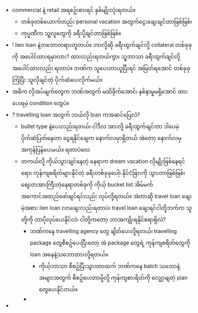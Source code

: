 - commercial နဲ့ retail အရစဥ်းစားရင် နှစ်မျိုးလုံးရတယ်။ 
	- တစ်ခုတစ်ယောက်တည်း personal vacation အတွက်ငွေးချေးချင်တာဖြစ်ဖြစ်၊ 
	- ကုပ္မဏီက သူ့လူတွေကို ခရီးပို့ချင်တာဖြစ်ဖြစ်။ 
- ! lien loan နဲ့ဘဘောတရားတူတယ်။ ဘာလို့ဆို ခရီးထွက်ချင်လို့ collateral တစ်ခုခုကို အပေါင်ထားရမှာလား? ထားလည်းရတယ်ကွာ၊ သူ့ဘာသာ ခရီးထွက်ချင်လို့ အပေါင်ထားလည်း ရတာပဲ။ ဘဏ်က သူပေးတာယူပြီးရင် အမြတ်ရအောင် တစ်ခုခုကြံပြီး သူလိုချင်တဲ့ ပိုက်ဆံပေးလိုက်မယ်။ 
- အဓိက လိုအပ်ချက်တွေက ဘဏ်အတွက် မထိခိုက်အောင်၊ နစ်နာမှုမရှိအောင် ထားပေးရမဲ့ condition တွေပဲ။ 
- ? travelling loan အတွက် ဘယ်လို loan ကအဆင်ပြေလဲ? 
	- bullet type နဲ့ပေးလည်းရတယ်၊ ငါဒီလ အားလို့ ခရီးထွက်ချင်တာ ဒါပေမဲ့ ပိုက်ဆံပြတ်နေတာ ငွေရနိုင်ချေက နောက်လမှာရှိတယ် အဲတော့ နောက်လမှ အကုန်ပြန်ပေးမယ်။ ရတာပဲလေ
	- တကယ်လို့ ကိုယ်သွားချင်နေတဲ့ နေရာက dream vacation လိုမျိုးဖြစ်နေရင်ရော၊ ကုန်ကျစရိတ်များနိုင်တဲ့ ခရီးတစ်ခုခုပေါ့၊ နိုင်ငံခြားကို သွားတာဖြစ်ဖြစ်၊ စျေးတအားကြီးတဲ့နေရာတစ်ခုကို ကိုယ့် bucket list အိမ်မက် အကောင်အထည်ဖော်ချင်ရင်လည်း လုပ်လို့ရတယ်။ အဲတာဆို travel loan ချေးမဲ့အစား lien loan လာချေးလည်းရတာပဲ၊ travel loan ချေးရင်ငါတို့ဘက်က သူတို့ကို ဘာပိုလုပ်ပေးနိုင်လဲ၊ ငါတို့ကတော့ ဘာအကျိုးရနိုင်စရာရှိလဲ? 
		- ဘဏ်ကနေ travelling agency တွေ ချိတ်ပေးလို့ရတယ်၊ travelling package တွေစီစဥ်ပေးပြီးတော့ အဲ package တွေရဲ့ ကုန်ကျစရိတ်တွေကို loan အနေနဲ့သဘောထားလို့ရတယ်။ 
			- ကိုယ့်ဘာသာ စီစဥ်ပြီးသွားတာထက် ဘဏ်ကနေ batch သဘောနဲ့ အများအတွက် စီစဥ်ပေးတာမို့လို့ ကုန်ကျစားရိတ်ကို လျှော့ချတဲ့ plan တွေပေးနိုင်တယ်။ 
		- 
- 